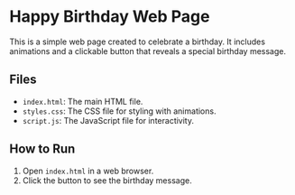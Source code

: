 # Happy Birthday Web Page

This is a simple web page created to celebrate a birthday. It includes animations and a clickable button that reveals a special birthday message.

## Files
- `index.html`: The main HTML file.
- `styles.css`: The CSS file for styling with animations.
- `script.js`: The JavaScript file for interactivity.

## How to Run
1. Open `index.html` in a web browser.
2. Click the button to see the birthday message.
